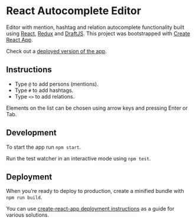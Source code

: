 # React Autocomplete Editor
Editor with mention, hashtag and relation autocomplete functionality built using [React](https://facebook.github.io/react/), [Redux](http://redux.js.org/) and [DraftJS](https://draftjs.org/). This project was bootstrapped with [Create React App](https://github.com/facebookincubator/create-react-app).

Check out a [deployed version of the app](https://autocomplete-editor.herokuapp.com/).

## Instructions
* Type `@` to add persons (mentions).
* Type `#` to add hashtags.
* Type `<>` to add relations.

Elements on the list can be chosen using arrow keys and pressing Enter or Tab.

## Development
To start the app run `npm start`.

Run the test watcher in an interactive mode using `npm test`.

## Deployment
When you’re ready to deploy to production, create a minified bundle with `npm run build`.

You can use [create-react-app deployment instructions](https://github.com/facebookincubator/create-react-app/blob/master/packages/react-scripts/template/README.md#deployment) as a guide for various solutions.
